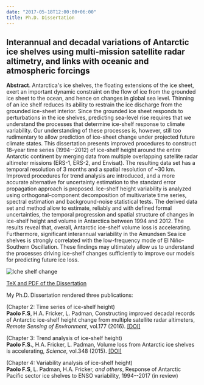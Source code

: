 ```yaml
---
date: "2017-05-18T12:00:00+06:00"
title: Ph.D. Dissertation 
---
```


## Interannual and decadal variations of Antarctic ice shelves using multi-mission satellite radar altimetry, and links with oceanic and atmospheric forcings


**Abstract**. Antarctica's ice shelves, the floating extensions of the ice sheet, exert an important dynamic constraint on the flow of ice from the grounded ice sheet to the ocean, and hence on changes in global sea level. Thinning of an ice shelf reduces its ability to restrain the ice discharge from the grounded ice-sheet interior. Since the grounded ice sheet responds to perturbations in the ice shelves, predicting sea-level rise requires that we understand the processes that determine ice-shelf response to climate variability. Our understanding of these processes is, however, still too rudimentary to allow prediction of ice-sheet change under projected future climate states. This dissertation presents improved procedures to construct 18-year time series (1994--2012) of ice-shelf height around the entire Antarctic continent by merging data from multiple overlapping satellite radar altimeter missions (ERS-1, ERS-2, and Envisat). The resulting data set has a temporal resolution of 3 months and a spatial resolution of ~30 km. Improved procedures for trend analysis are introduced, and a more accurate alternative for uncertainty estimation to the standard error propagation approach is proposed. Ice-shelf height variability is analyzed using orthogonal-component decomposition of multivariate time series, spectral estimation and background-noise statistical tests. The derived data set and method allow to estimate, reliably and with defined formal uncertainties, the temporal progression and spatial structure of changes in ice-shelf height and volume in Antarctica between 1994 and 2012. The results reveal that, overall, Antarctic ice-shelf volume loss is accelerating. Furthermore, significant interannual variability in the Amundsen Sea ice shelves is strongly correlated with the low-frequency mode of El Niño-Southern Oscillation. These findings may ultimately allow us to understand the processes driving ice-shelf changes sufficiently to improve our models for predicting future ice loss.

![Iche shelf change](/img/ishelf_change2.png)

[TeX and PDF of the Dissertation](https://github.com/fspaolo/phd-thesis)

My Ph.D. Dissertation rendered three publications:

(Chapter 2: Time series of ice-shelf height)  
**Paolo F.S**, H.A. Fricker, L. Padman, Constructing improved decadal records of Antarctic ice-shelf height change from multiple satellite radar altimeters, *Remote Sensing of Environment*, vol.177 (2016). [[DOI]](http://dx.doi.org/10.1016/j.rse.2016.01.026)

(Chapter 3: Trend analysis of ice-shelf height)   
**Paolo F.S.**, H.A. Fricker, L. Padman, Volume loss from Antarctic ice shelves is accelerating, *Science*, vol.348 (2015). [[DOI]](http://dx.doi.org/10.1126/science.aaa0940)

(Chapter 4: Variability analysis of ice-shelf height)  
**Paolo F.S**, L. Padman, H.A. Fricker, *and others*, Response of Antarctic Pacific sector ice shelves to ENSO variability, 1994--2017 (in review)

